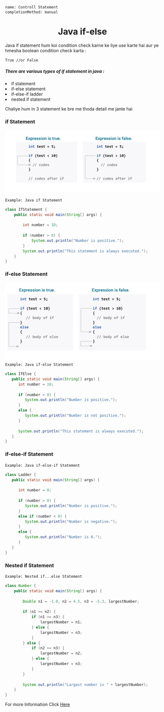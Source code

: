 ```ngMeta
name: Controll Statement
completionMethod: manual
```
<h1 style="text-align: center;">Java if-else</h1>
Java if statement hum koi condition check karne ke liye use karte hai aur ye hmesha boolean condition check karta :

```
True //or False
```
<h5>There are various types of if statement in java : </h5>
	<li>if statement</li>
	<li>if-else statement</li>
	<li>if-else-if ladder</li>
	<li>nested if statement</li>

Chaliye hum in 3 statement ke bre me thoda detail me jante hai
<h3>if Statement</h3>

![If statement Diagram](assests/if-statement.png)

`
Example: Java if Statement
`
```java
class IfStatement {
    public static void main(String[] args) {

    	int number = 10;

    	if (number > 0) {
    		System.out.println("Number is positive.");
    	}
    	System.out.println("This statement is always executed.");
    }
}
```
<h3>if-else Statement</h3>

![If statement Diagram](assests/if-else-statement.png)
`
Example: Java if-else Statement
`
```java
class IfElse {
   public static void main(String[] args) {    	
      int number = 10;
	 
      if (number > 0) {
         System.out.println("Number is positive.");
      }
      else {
         System.out.println("Number is not positive.");
      }
 
      System.out.println("This statement is always executed.");
   }
}
```
<h3>if-else-if Statement</h3>

`
Example: Java if-else-if Statement
`

```java
class Ladder {
   public static void main(String[] args) {   

      int number = 0;
	 
      if (number > 0) {
         System.out.println("Number is positive.");
      }
      else if (number < 0) {
         System.out.println("Number is negative.");
      }
      else {
         System.out.println("Number is 0.");
      } 
   }
}
```
<h3>Nested if Statement</h3>

`
Example: Nested if...else Statement
`
```java
class Number {
    public static void main(String[] args) {

        Double n1 = -1.0, n2 = 4.5, n3 = -5.3, largestNumber;

        if (n1 >= n2) {
            if (n1 >= n3) {
                largestNumber = n1;
            } else {
                largestNumber = n3;
            }
        } else {
            if (n2 >= n3) {
                largestNumber = n2;
            } else {
                largestNumber = n3;
            }
        }

        System.out.println("Largest number is " + largestNumber);
    }
}
```
For more Information Click <a href="https://www.programiz.com/java-programming/if-else-statement">Here</a>


